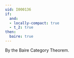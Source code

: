 ```yaml
---
uid: I000136
if:
  and:
  - locally-compact: true
  - t_2: true
then:
  baire: true
---
```

By the Baire Category Theorem.

